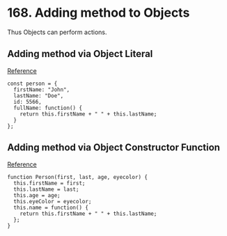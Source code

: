 # 168. Adding method to Objects
Thus Objects can perform actions.
## Adding method via Object Literal
[Reference](https://www.w3schools.com/js/js_object_methods.asp)
```
const person = {
  firstName: "John",
  lastName: "Doe",
  id: 5566,
  fullName: function() {
    return this.firstName + " " + this.lastName;
  }
};
```
## Adding method via Object Constructor Function
[Reference](https://www.w3schools.com/js/js_object_constructors.asp)
```
function Person(first, last, age, eyecolor) {
  this.firstName = first;
  this.lastName = last;
  this.age = age;
  this.eyeColor = eyecolor;
  this.name = function() {
    return this.firstName + " " + this.lastName;
  };
}
```
